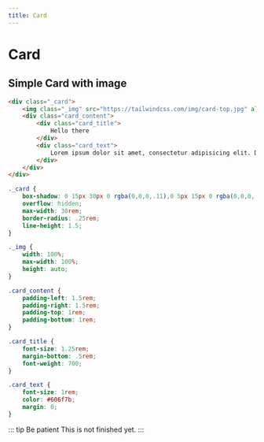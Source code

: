 ```yaml
---
title: Card
---
```


# Card

## Simple Card with image

<pieces-Card></pieces-Card>

```html
<div class="_card">
	<img class="_img" src="https://tailwindcss.com/img/card-top.jpg" alt="">
	<div class="card_content">
		<div class="card_title">
			Hello there
		</div>
		<div class="card_text">
			Lorem ipsum dolor sit amet, consectetur adipisicing elit. Doloribus quae sequi maxime deserunt! Tempore porro, quaerat dolorum labore fuga voluptates ab commodi. Assumenda aliquam provident velit quaerat veniam, officia voluptate.
		</div>
	</div>
</div>
```

```css
._card {
	box-shadow: 0 15px 30px 0 rgba(0,0,0,.11),0 5px 15px 0 rgba(0,0,0,.08);
	overflow: hidden;
	max-width: 30rem;
	border-radius: .25rem;
	line-height: 1.5;
}

._img {
	width: 100%;
	max-width: 100%;
	height: auto;
}

.card_content {
	padding-left: 1.5rem;
	padding-right: 1.5rem;
	padding-top: 1rem;
	padding-bottom: 1rem;
}

.card_title {
	font-size: 1.25rem;
	margin-bottom: .5rem;
	font-weight: 700;
}

.card_text {
	font-size: 1rem;
	color: #606f7b;
	margin: 0;
}
```

::: tip Be patient <Badge text="alpha" type="warn"/> <Badge text="0.1.1+"/>
This is not finished yet.
:::
